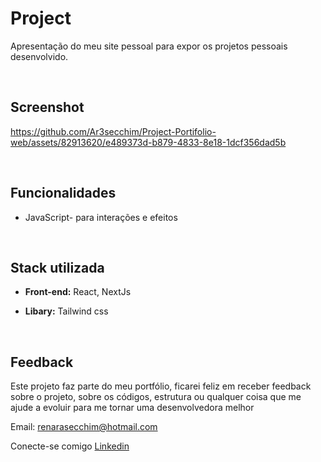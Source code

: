 # Project 
Apresentação do meu site pessoal para expor os projetos pessoais desenvolvido.

&nbsp;
## Screenshot


https://github.com/Ar3secchim/Project-Portifolio-web/assets/82913620/e489373d-b879-4833-8e18-1dcf356dad5b


&nbsp;
## Funcionalidades

- JavaScript- para interações e efeitos

&nbsp;
## Stack utilizada

- **Front-end:** React, NextJs

- **Libary:** Tailwind css

&nbsp;
## Feedback
Este projeto faz parte do meu portfólio, ficarei feliz em receber feedback sobre o projeto, sobre os códigos, estrutura ou qualquer coisa que me ajude a evoluir para me tornar uma desenvolvedora melhor

Email: renarasecchim@hotmail.com

Conecte-se comigo [Linkedin](https://www.linkedin.com/in/renarasecchim/)
